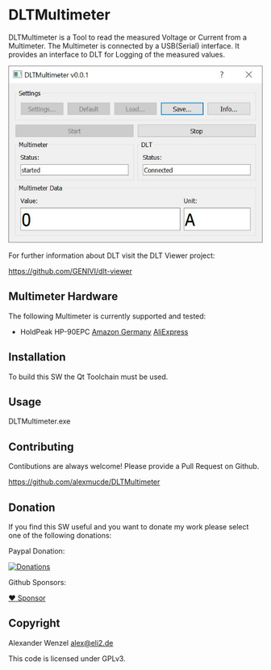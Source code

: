 # DLTMultimeter

DLTMultimeter is a Tool to read the measured Voltage or Current from a Multimeter.
The Multimeter is connected by a USB(Serial) interface.
It provides an interface to DLT for Logging of the measured values.

![Image of DLTMultimeter](https://github.com/alexmucde/DLTMultimeter/blob/main/doc/images/DLTMultimeter.jpg)

For further information about DLT visit the DLT Viewer project:

https://github.com/GENIVI/dlt-viewer

## Multimeter Hardware

The following Multimeter is currently supported and tested:

* HoldPeak HP-90EPC [Amazon Germany](https://amzn.to/3bIsPwT) [AliExpress](https://best.aliexpress.com)

## Installation

To build this SW the Qt Toolchain must be used.

## Usage

DLTMultimeter.exe

## Contributing

Contibutions are always welcome! Please provide a Pull Request on Github.

https://github.com/alexmucde/DLTMultimeter

## Donation

If you find this SW useful and you want to donate my work please select one of the following donations:

Paypal Donation:

[![Donations](https://www.paypalobjects.com/en_US/DK/i/btn/btn_donateCC_LG.gif)](https://www.paypal.com/donate?hosted_button_id=YBWSNXYWJJP2Q)

Github Sponsors:

[:heart: Sponsor](https://github.com/sponsors/alexmucde)

## Copyright

Alexander Wenzel <alex@eli2.de>

This code is licensed under GPLv3.
